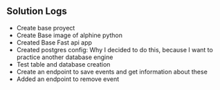 ## Solution Logs

*   Create base proyect
*   Create Base image of alphine python
*   Created Base Fast api app
*   Created postgres config: Why I decided to do this, because I want to practice another database engine
*   Test table and database creation
*   Create an endpoint to save events and get information about these
*   Added an endpoint to remove event
